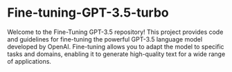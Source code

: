 # Fine-tuning-GPT-3.5-turbo
Welcome to the Fine-Tuning GPT-3.5 repository! This project provides code and guidelines for fine-tuning the powerful GPT-3.5 language model developed by OpenAI. Fine-tuning allows you to adapt the model to specific tasks and domains, enabling it to generate high-quality text for a wide range of applications.
